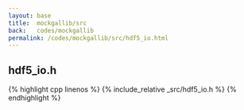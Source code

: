 ```yaml
---
layout: base
title:  mockgallib/src
back:   codes/mockgallib
permalink: /codes/mockgallib/src/hdf5_io.html
---
```


## hdf5_io.h
{% highlight cpp linenos %}
{% include_relative _src/hdf5_io.h %}
{% endhighlight %}

